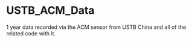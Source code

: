 # USTB_ACM_Data
1 year data recorded via the ACM sensor from USTB China and all of the related code with it.

